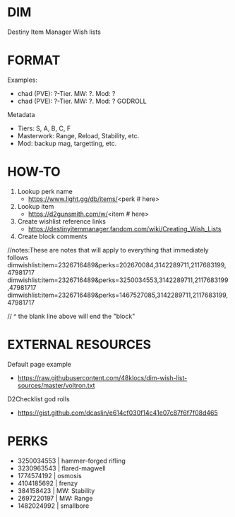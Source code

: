 # DIM
Destiny Item Manager Wish lists

# FORMAT
Examples:
- chad (PVE): ?-Tier. MW: ?. Mod: ?
- chad (PVE): ?-Tier. MW: ?. Mod: ? GODROLL

Metadata
- Tiers: S, A, B, C, F 
- Masterwork: Range, Reload, Stability, etc.
- Mod: backup mag, targetting, etc.


# HOW-TO
1. Lookup perk name
    - https://www.light.gg/db/items/<perk # here>
2. Lookup item
    - https://d2gunsmith.com/w/<item # here>
3. Create wishlist reference links
    - https://destinyitemmanager.fandom.com/wiki/Creating_Wish_Lists
4. Create block comments

//notes:These are notes that will apply to everything that immediately follows
dimwishlist:item=2326716489&perks=202670084,3142289711,2117683199,47981717
dimwishlist:item=2326716489&perks=3250034553,3142289711,2117683199,47981717
dimwishlist:item=2326716489&perks=1467527085,3142289711,2117683199,47981717

// ^ the blank line above will end the "block"

# EXTERNAL RESOURCES
Default page example
- https://raw.githubusercontent.com/48klocs/dim-wish-list-sources/master/voltron.txt

D2Checklist god rolls
- https://gist.github.com/dcaslin/e614cf030f14c41e07c87f6f7f08d465

# PERKS
- 3250034553 | hammer-forged rifling
- 3230963543 | flared-magwell
- 1774574192 | osmosis
- 4104185692 | frenzy
- 384158423 | MW: Stability
- 2697220197 | MW: Range
- 1482024992 | smallbore
